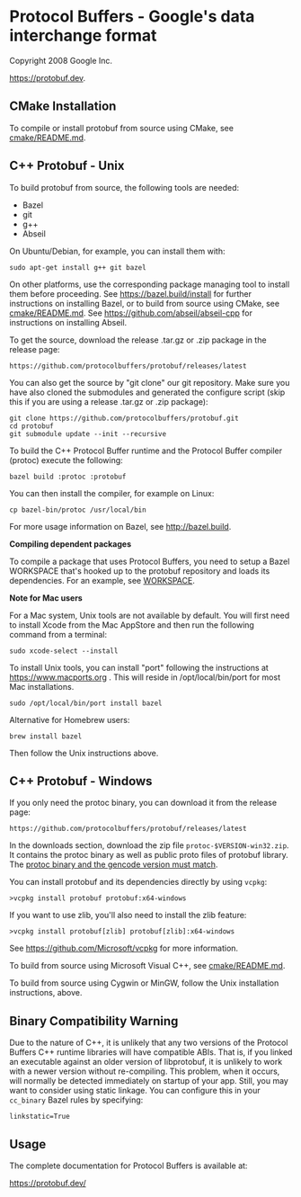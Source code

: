 Protocol Buffers - Google's data interchange format
===================================================

Copyright 2008 Google Inc.

https://protobuf.dev.

CMake Installation
-----------------------

To compile or install protobuf from source using CMake, see
[cmake/README.md](../cmake/README.md).

C++ Protobuf - Unix
-----------------------

To build protobuf from source, the following tools are needed:

*   Bazel
*   git
*   g++
*   Abseil

On Ubuntu/Debian, for example, you can install them with:

    sudo apt-get install g++ git bazel

On other platforms, use the corresponding package managing tool to install them
before proceeding. See https://bazel.build/install for further instructions on
installing Bazel, or to build from source using CMake, see
[cmake/README.md](../cmake/README.md). See https://github.com/abseil/abseil-cpp
for instructions on installing Abseil.

To get the source, download the release .tar.gz or .zip package in the
release page:

    https://github.com/protocolbuffers/protobuf/releases/latest

You can also get the source by "git clone" our git repository. Make sure you
have also cloned the submodules and generated the configure script (skip this
if you are using a release .tar.gz or .zip package):

    git clone https://github.com/protocolbuffers/protobuf.git
    cd protobuf
    git submodule update --init --recursive

To build the C++ Protocol Buffer runtime and the Protocol Buffer compiler
(protoc) execute the following:

    bazel build :protoc :protobuf

You can then install the compiler, for example on Linux:

    cp bazel-bin/protoc /usr/local/bin

For more usage information on Bazel, see http://bazel.build.

**Compiling dependent packages**

To compile a package that uses Protocol Buffers, you need to setup a Bazel
WORKSPACE that's hooked up to the protobuf repository and loads its
dependencies.  For an example, see [WORKSPACE](../examples/WORKSPACE).

**Note for Mac users**

For a Mac system, Unix tools are not available by default. You will first need
to install Xcode from the Mac AppStore and then run the following command from
a terminal:

    sudo xcode-select --install

To install Unix tools, you can install "port" following the instructions at
https://www.macports.org . This will reside in /opt/local/bin/port for most
Mac installations.

    sudo /opt/local/bin/port install bazel

Alternative for Homebrew users:

    brew install bazel

Then follow the Unix instructions above.


C++ Protobuf - Windows
--------------------------

If you only need the protoc binary, you can download it from the release
page:

    https://github.com/protocolbuffers/protobuf/releases/latest

In the downloads section, download the zip file `protoc-$VERSION-win32.zip`. It
contains the protoc binary as well as public proto files of protobuf library.
The
[protoc binary and the gencode version must match](https://protobuf.dev/support/cross-version-runtime-guarantee/#cpp).

You can install protobuf and its dependencies directly by using `vcpkg`:

    >vcpkg install protobuf protobuf:x64-windows

If you want to use zlib, you'll also need to install the zlib feature:

    >vcpkg install protobuf[zlib] protobuf[zlib]:x64-windows

See https://github.com/Microsoft/vcpkg for more information.

To build from source using Microsoft Visual C++, see [cmake/README.md](../cmake/README.md).

To build from source using Cygwin or MinGW, follow the Unix installation
instructions, above.

Binary Compatibility Warning
----------------------------

Due to the nature of C++, it is unlikely that any two versions of the
Protocol Buffers C++ runtime libraries will have compatible ABIs.
That is, if you linked an executable against an older version of
libprotobuf, it is unlikely to work with a newer version without
re-compiling.  This problem, when it occurs, will normally be detected
immediately on startup of your app.  Still, you may want to consider
using static linkage.  You can configure this in your `cc_binary` Bazel rules
by specifying:

    linkstatic=True

Usage
-----

The complete documentation for Protocol Buffers is available at:

https://protobuf.dev/
